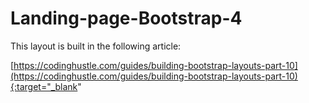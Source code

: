 # Landing-page-Bootstrap-4

This layout is built in the following article:

[https://codinghustle.com/guides/building-bootstrap-layouts-part-10](https://codinghustle.com/guides/building-bootstrap-layouts-part-10){:target="_blank"
